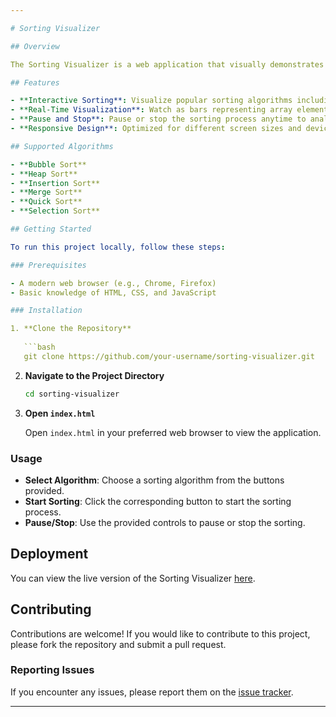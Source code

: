 ```yaml
---

# Sorting Visualizer

## Overview

The Sorting Visualizer is a web application that visually demonstrates various sorting algorithms. It allows users to see how different sorting algorithms work in real-time, making it easier to understand their behaviors and complexities.

## Features

- **Interactive Sorting**: Visualize popular sorting algorithms including Bubble Sort, Heap Sort, Insertion Sort, Merge Sort, Quick Sort, and Selection Sort.
- **Real-Time Visualization**: Watch as bars representing array elements are sorted in real-time.
- **Pause and Stop**: Pause or stop the sorting process anytime to analyze the current state.
- **Responsive Design**: Optimized for different screen sizes and devices.

## Supported Algorithms

- **Bubble Sort**
- **Heap Sort**
- **Insertion Sort**
- **Merge Sort**
- **Quick Sort**
- **Selection Sort**

## Getting Started

To run this project locally, follow these steps:

### Prerequisites

- A modern web browser (e.g., Chrome, Firefox)
- Basic knowledge of HTML, CSS, and JavaScript

### Installation

1. **Clone the Repository**
   
   ```bash
   git clone https://github.com/your-username/sorting-visualizer.git
   ```

2. **Navigate to the Project Directory**
   
   ```bash
   cd sorting-visualizer
   ```

3. **Open `index.html`**
   
   Open `index.html` in your preferred web browser to view the application.

### Usage

- **Select Algorithm**: Choose a sorting algorithm from the buttons provided.
- **Start Sorting**: Click the corresponding button to start the sorting process.
- **Pause/Stop**: Use the provided controls to pause or stop the sorting.

## Deployment

You can view the live version of the Sorting Visualizer [here](https://sorting-visualizer-gl2gnhk6h-piyushs-projects-815384e6.vercel.app/).

## Contributing

Contributions are welcome! If you would like to contribute to this project, please fork the repository and submit a pull request.

### Reporting Issues

If you encounter any issues, please report them on the [issue tracker](https://github.com/your-username/sorting-visualizer/issues).

---
```

